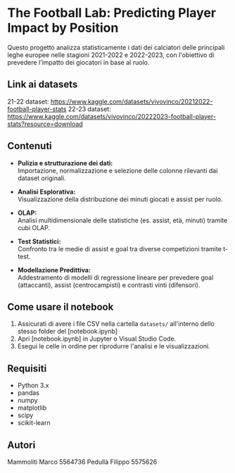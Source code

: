 # The Football Lab: Predicting Player Impact by Position

Questo progetto analizza statisticamente i dati dei calciatori delle principali leghe europee nelle stagioni 2021-2022 e 2022-2023, con l'obiettivo di prevedere l'impatto dei giocatori in base al ruolo.

## Link ai datasets
21-22 dataset: https://www.kaggle.com/datasets/vivovinco/20212022-football-player-stats
22-23 dataset: https://www.kaggle.com/datasets/vivovinco/20222023-football-player-stats?resource=download

## Contenuti

- **Pulizia e strutturazione dei dati:**  
  Importazione, normalizzazione e selezione delle colonne rilevanti dai dataset originali.

- **Analisi Esplorativa:**  
  Visualizzazione della distribuzione dei minuti giocati e assist per ruolo.

- **OLAP:**  
  Analisi multidimensionale delle statistiche (es. assist, età, minuti) tramite cubi OLAP.

- **Test Statistici:**  
  Confronto tra le medie di assist e goal tra diverse competizioni tramite t-test.

- **Modellazione Predittiva:**  
  Addestramento di modelli di regressione lineare per prevedere goal (attaccanti), assist (centrocampisti) e contrasti vinti (difensori).

## Come usare il notebook

1. Assicurati di avere i file CSV nella cartella `datasets/` all'interno dello stesso folder del [notebook.ipynb]
2. Apri [notebook.ipynb] in Jupyter o Visual Studio Code.
3. Esegui le celle in ordine per riprodurre l'analisi e le visualizzazioni.

## Requisiti

- Python 3.x
- pandas
- numpy
- matplotlib
- scipy
- scikit-learn

## Autori
Mammoliti Marco 5564736
Pedullà Filippo 5575626
